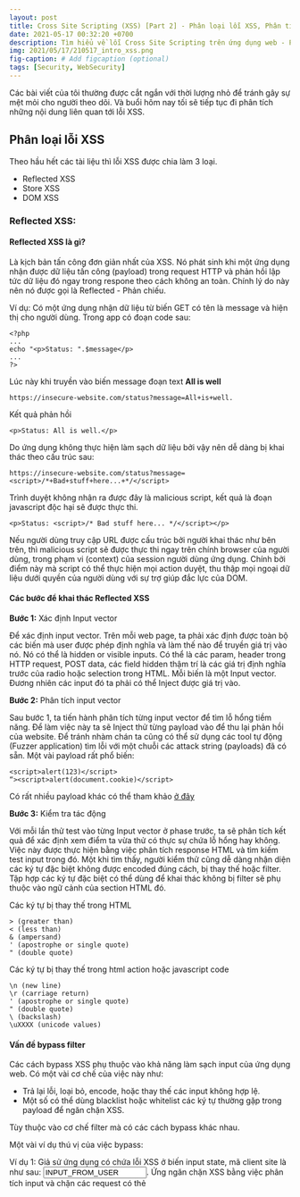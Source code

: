```yaml
---
layout: post
title: Cross Site Scripting (XSS) [Part 2] - Phân loại lỗi XSS, Phân tích lỗi Reflected XSS,
date: 2021-05-17 00:32:20 +0700
description: Tìm hiểu về lỗi Cross Site Scripting trên ứng dụng web - P2,
img: 2021/05/17/210517_intro_xss.png
fig-caption: # Add figcaption (optional)
tags: [Security, WebSecurity]
---
```

Các bài viết của tôi thường được cắt ngắn với thời lượng nhỏ để tránh gây sự mệt mỏi cho người theo dõi. Và buổi hôm  nay tối sẽ tiếp tục đi phân tích những nội dung liên quan tới lỗi XSS.

## Phân loại lỗi XSS
Theo hầu hết các tài liệu thì lỗi XSS được chia làm 3 loại.
* Reflected XSS
* Store XSS
* DOM XSS

### Reflected XSS: 

#### Reflected XSS là gì?
Là kịch bản tấn công đơn giản nhất của XSS. Nó phát sinh khi một ứng dụng nhận được dữ liệu tấn công (payload) trong request HTTP và phản hồi lập tức dữ liệu đó ngay trong respone theo cách không an toàn. Chính lý do này nên nó được gọi là Reflected - Phản chiếu.

Ví dụ: Có một ứng dụng nhận dữ liệu từ biến GET có tên là message và hiện thị cho người dùng.
Trong app có đoạn code sau:
```
<?php
...
echo "<p>Status: ".$message</p>
...
?>
```
Lúc này khi truyền vào biến message đoạn text **All is well**
```
https://insecure-website.com/status?message=All+is+well.
```
Kết quả phản hồi
```
<p>Status: All is well.</p>
```
Do ứng dụng không thực hiện làm sạch dữ liệu bởi vậy nên dễ dàng bị khai thác theo cấu trúc sau:
```
https://insecure-website.com/status?message=<script>/*+Bad+stuff+here...+*/</script>
```
Trình duyệt không nhận ra được đây là malicious script, kết quả là đoạn javascript độc hại sẽ được thực thi.
```
<p>Status: <script>/* Bad stuff here... */</script></p>
```
Nếu người dùng truy cập URL được cấu trúc bởi người khai thác như bên trên, thì malicious script sẽ được thực thi ngay trên chính browser của người dùng, trong phạm vi (context) của session người dùng ứng dụng. Chính bởi điểm này mà script có thể thực hiện mọi action duyệt, thu thập mọi ngoại dữ liệu dưới quyền của người dùng với sự trợ giúp đắc lực của DOM.

#### Các bước để khai thác Reflected XSS

**Bước 1:** Xác định Input vector

Để xác định input vector. Trên mỗi web page, ta phải xác định được toàn bộ các biến mà user được phép định nghĩa và làm thế nào để truyền giá trị vào nó. Nó có thể là hidden or visible inputs. Có thể là các param, header trong HTTP request, POST data, các field hidden thậm trí là các giá trị định nghĩa trước của radio hoặc selection trong HTML. Mỗi biến là một Input vector. Đương nhiên các input đó ta phải có thể Inject được giá trị vào.

**Bước 2:** Phân tích input vector

Sau bước 1, ta tiến hành phân tích từng input vector để tìm lỗ hổng tiềm năng. Để làm việc này ta sẽ Inject thử từng payload vào để thu lại phản hồi của website. Để tránh nhàm chán ta cũng có thể sử dụng các tool tự động (Fuzzer application) tìm lỗi với một chuỗi các attack string (payloads) đã có sẵn. Một vài payload rất phổ biến:

```
<script>alert(123)</script>
“><script>alert(document.cookie)</script>
```
Có rất nhiều payload khác có thể tham khảo [ở đây](https://owasp.org/www-community/xss-filter-evasion-cheatsheet)

**Bước 3:** Kiểm tra tác động

Với mỗi lần thử test vào từng Input vector ở phase trước, ta sẽ phân tích kết quả để xác định xem điểm ta vừa thử có thực sự chứa lỗ hổng hay không. Việc này được thực hiện bằng việc phân tích response HTML và tìm kiếm test input trong đó. Một khi tìm thấy, người kiểm thử cũng dễ dàng nhận diện các ký tự đặc biệt không được encoded đúng cách, bị thay thế hoặc filter. Tập hợp các ký tự đặc biệt có thể dùng để khai thác không bị filter sẽ phụ thuộc vào ngữ cảnh của section HTML đó.

Các ký tự bị thay thế trong HTML 
```
> (greater than)
< (less than)
& (ampersand)
' (apostrophe or single quote)
" (double quote)
```
Các ký tự bị thay thế trong html action hoặc javascript code
```
\n (new line)
\r (carriage return)
' (apostrophe or single quote)
" (double quote)
\ (backslash)
\uXXXX (unicode values)
```


#### Vấn đề bypass filter

Các cách bypass XSS phụ thuộc vào khả năng làm sạch input của ứng dụng web. Có một vài cơ chế của việc này như:
* Trả lại lỗi, loại bỏ, encode, hoặc thay thế các input không hợp lệ. 
* Một số có thể dùng blacklist hoặc whitelist các ký tự thường gặp trong payload để ngăn chặn XSS.

Tùy thuộc vào cơ chế filter mà có các cách bypass khác nhau.

Một vài ví dụ thú vị của việc bypass:

Ví dụ 1: Giả sử ứng dụng có chứa lỗi XSS ở biến input state, mã client site là như sau:
**<input type="text" name="state" value="INPUT_FROM_USER">**. Ứng ngăn chặn XSS bằng việc phân tích input và chặn các request có thẻ <script> trong request.
Ta có thể bypass bằng đoạn mã sau **" onfocus="alert(document.cookie)**.

Ví dụ 2: Một số kiểu encode để ofuscate bypass signature-base filter:

```
"><script >alert(document.cookie)</script >
"><ScRiPt>alert(document.cookie)</ScRiPt>         
"%3cscript%3ealert(document.cookie)%3c/script%3e  
```

Ví dụ 3: Nếu Non-Recursive filter
Có thể sử dụng payload sau:

```
<scr<script>ipt>alert(document.cookie)</script>
```
Ví dụ 4: Thay thẻ script bằng thẻ image

```
<img src='#' onerror=javascript:alert(&quot;test&quot;) />
```
Còn rất nhiều các payload thú vị khác có thể tham khảo ở tài liệu [1], [3]

***Tham khảo***

[1] https://owasp.org/www-project-web-security-testing-guide/v41/4-Web_Application_Security_Testing/07-Input_Validation_Testing/01-Testing_for_Reflected_Cross_Site_Scripting.html

[2] https://portswigger.net/web-security/cross-site-scripting

[3] https://book.hacktricks.xyz/pentesting-web/xss-cross-site-scripting